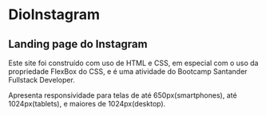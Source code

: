 # DioInstagram

## Landing page do Instagram

Este site foi construído com uso de HTML e CSS, em especial com o uso da propriedade FlexBox do CSS, e é uma atividade do Bootcamp Santander Fullstack Developer.

Apresenta responsividade para telas de até 650px(smartphones), até 1024px(tablets), e maiores de 1024px(desktop).
